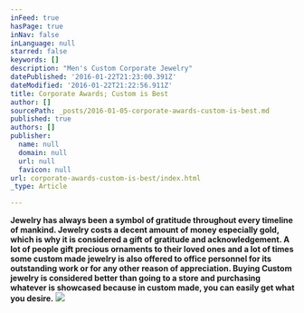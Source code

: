 ```yaml
---
inFeed: true
hasPage: true
inNav: false
inLanguage: null
starred: false
keywords: []
description: "Men's Custom Corporate Jewelry"
datePublished: '2016-01-22T21:23:00.391Z'
dateModified: '2016-01-22T21:22:56.911Z'
title: Corporate Awards; Custom is Best
author: []
sourcePath: _posts/2016-01-05-corporate-awards-custom-is-best.md
published: true
authors: []
publisher:
  name: null
  domain: null
  url: null
  favicon: null
url: corporate-awards-custom-is-best/index.html
_type: Article

---
```

**Jewelry has always been a symbol of gratitude throughout every timeline of mankind. Jewelry costs a decent amount of money especially gold, which is why it is considered a gift of gratitude and acknowledgement. A lot of people gift precious ornaments to their loved ones and a lot of times some custom made jewelry is also offered to office personnel for its outstanding work or for any other reason of appreciation. Buying Custom jewelry is considered better than going to a store and purchasing whatever is showcased because in custom made, you can easily get what you desire.**
![](https://s3-us-west-2.amazonaws.com/the-grid-img/p/d6aef53d821bf75d1957a95ce5e80b87e842c326.jpg)